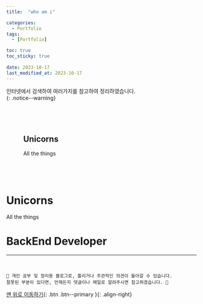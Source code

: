 ```yaml
---
title:  "who am i" 

categories:
  - Portfolio
tags:
  - [Portfolio]

toc: true
toc_sticky: true
 
date: 2023-10-17
last_modified_at: 2023-10-17
---
```


인터넷에서 검색하여 여러가지를 참고하여 정리하였습니다.    
{: .notice--warning}

<style>
	.markdown-body {
		box-sizing: border-box;
		min-width: 200px;
		max-width: 980px;
		margin: 0 auto;
		padding: 45px;
	}
</style>

<article class="markdown-body">
	<h1>Unicorns</h1>
	<p>All the things</p>
</article>

<h1>Unicorns</h1>
<p>All the things</p>

# BackEnd Developer





***
<br>

    📢 개인 공부 및 정리용 블로그로, 틀리거나 주관적인 의견이 들어갈 수 있습니다.
    잘못된 부분이 있다면, 언제든지 댓글이나 메일로 알려주시면 참고하겠습니다. 🔔

[맨 위로 이동하기](#){: .btn .btn--primary }{: .align-right}